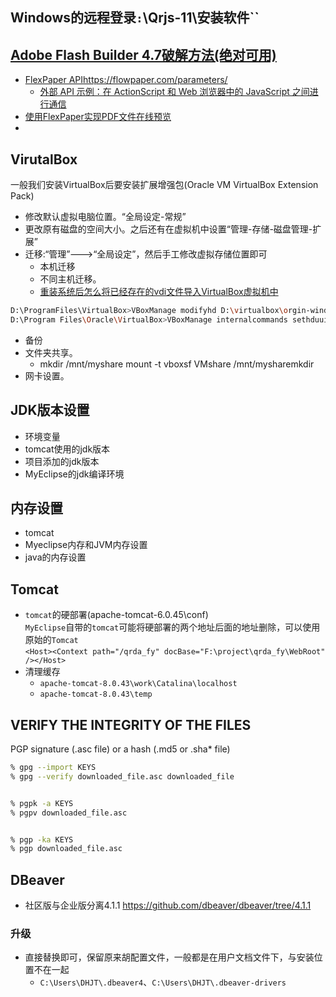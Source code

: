 ## Windows的远程登录`:`\\Qrjs-11\安装软件``

## [Adobe Flash Builder 4.7破解方法(绝对可用)](https://blog.csdn.net/taozoule/article/details/68942206)
- [FlexPaper API](https://flowpaper.com/api/)https://flowpaper.com/parameters/
    + [外部 API 示例：在 ActionScript 和 Web 浏览器中的 JavaScript 之间进行通信](https://help.adobe.com/zh_CN/as3/dev/WS5b3ccc516d4fbf351e63e3d118a9b90204-7cb1.html)
- [使用FlexPaper实现PDF文件在线预览](https://blog.csdn.net/xinxin19881112/article/details/48681637)
- [](https://www.cnblogs.com/xcong/archive/2013/06/20/3142155.html)

## VirutalBox
一般我们安装VirtualBox后要安装扩展增强包(Oracle VM VirtualBox Extension Pack)
- 修改默认虚拟电脑位置。“全局设定-常规”
- 更改原有磁盘的空间大小。之后还有在虚拟机中设置“管理-存储-磁盘管理-扩展”
- 迁移:“管理”--->“全局设定”，然后手工修改虚拟存储位置即可
    + 本机迁移
    + 不同主机迁移。
    + [重装系统后怎么将已经存在的vdi文件导入VirtualBox虚拟机中](https://blog.csdn.net/yang5726685/article/details/78925706)
``` sh
D:\ProgramFiles\VirtualBox>VBoxManage modifyhd D:\virtualbox\orgin-windows10\windows10-orgin.vdi --resize 51200
D:\Program Files\Oracle\VirtualBox>VBoxManage internalcommands sethduuid "D:\VM\VirtualBox VMs\SCADA\SCADA.vdi"
```
- 备份
- 文件夹共享。
    + mkdir /mnt/myshare
mount -t vboxsf VMshare  /mnt/mysharemkdir
- 网卡设置。

## JDK版本设置
- 环境变量
- tomcat使用的jdk版本
- 项目添加的jdk版本
- MyEclipse的jdk编译环境

## 内存设置
- tomcat
- Myeclipse内存和JVM内存设置
- java的内存设置

## Tomcat
- `tomcat`的硬部署(apache-tomcat-6.0.45\conf)  
`MyEclipse`自带的`tomcat`可能将硬部署的两个地址后面的地址删除，可以使用原始的`Tomcat`  
`<Host><Context path="/qrda_fy" docBase="F:\project\qrda_fy\WebRoot" /></Host>`  
- 清理缓存
    - `apache-tomcat-8.0.43\work\Catalina\localhost`
    - `apache-tomcat-8.0.43\temp`

## VERIFY THE INTEGRITY OF THE FILES
PGP signature (.asc file) or a hash (.md5 or .sha* file)
```sh
% gpg --import KEYS
% gpg --verify downloaded_file.asc downloaded_file


% pgpk -a KEYS
% pgpv downloaded_file.asc


% pgp -ka KEYS
% pgp downloaded_file.asc
```

## DBeaver
- 社区版与企业版分离4.1.1
https://github.com/dbeaver/dbeaver/tree/4.1.1

### 升级
- 直接替换即可，保留原来胡配置文件，一般都是在用户文档文件下，与安装位置不在一起
    + `C:\Users\DHJT\.dbeaver4`、`C:\Users\DHJT\.dbeaver-drivers`